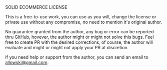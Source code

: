 SOLID ECOMMERCE LICENSE

This is a free-to-use work, you can use as you will, change the license or private use without any 
compromise, no need to mention it's original author.

No guarantee granted from the author, any bug or error can be reported thru GitHub, hovever,
the author might or might not solve this bugs. Feel free to create PR with the desired corrections,
of course, the author will evaluate and might or might not apply your PR at discretion.

If you need help or support from the author, you can send an email to allowski@gmail.com.
